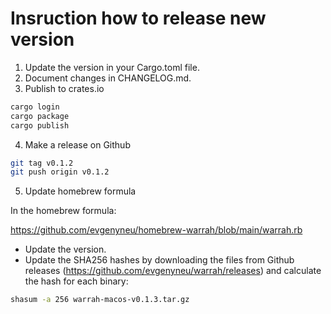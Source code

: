 # Insruction how to release new version

1. Update the version in your Cargo.toml file.
2. Document changes in CHANGELOG.md.
3. Publish to crates.io

```sh
cargo login
cargo package
cargo publish
```

4. Make a release on Github

```sh
git tag v0.1.2
git push origin v0.1.2
```

5. Update homebrew formula

In the homebrew formula:

https://github.com/evgenyneu/homebrew-warrah/blob/main/warrah.rb

* Update the version.
* Update the SHA256 hashes by downloading the files from Github releases (https://github.com/evgenyneu/warrah/releases) and calculate the hash for each binary:

```sh
shasum -a 256 warrah-macos-v0.1.3.tar.gz
```
